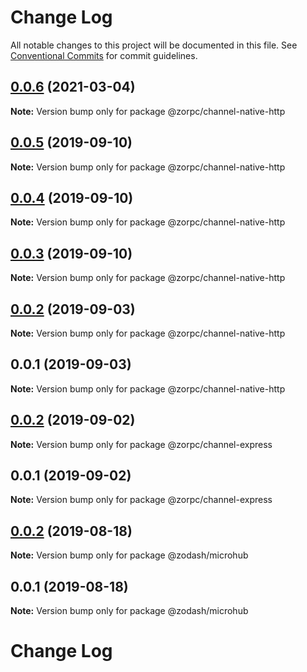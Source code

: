 # Change Log

All notable changes to this project will be documented in this file.
See [Conventional Commits](https://conventionalcommits.org) for commit guidelines.

## [0.0.6](https://github.com/zcorky/zodash/compare/@zorpc/channel-native-http@0.0.5...@zorpc/channel-native-http@0.0.6) (2021-03-04)

**Note:** Version bump only for package @zorpc/channel-native-http





## [0.0.5](https://github.com/zcorky/zodash/compare/@zorpc/channel-native-http@0.0.4...@zorpc/channel-native-http@0.0.5) (2019-09-10)

**Note:** Version bump only for package @zorpc/channel-native-http





## [0.0.4](https://github.com/zcorky/zodash/compare/@zorpc/channel-native-http@0.0.3...@zorpc/channel-native-http@0.0.4) (2019-09-10)

**Note:** Version bump only for package @zorpc/channel-native-http





## [0.0.3](https://github.com/zcorky/zodash/compare/@zorpc/channel-native-http@0.0.2...@zorpc/channel-native-http@0.0.3) (2019-09-10)

**Note:** Version bump only for package @zorpc/channel-native-http





## [0.0.2](https://github.com/zcorky/zodash/compare/@zorpc/channel-native-http@0.0.1...@zorpc/channel-native-http@0.0.2) (2019-09-03)

**Note:** Version bump only for package @zorpc/channel-native-http





## 0.0.1 (2019-09-03)

**Note:** Version bump only for package @zorpc/channel-native-http





## [0.0.2](https://github.com/zcorky/zodash/compare/@zorpc/channel-express@0.0.1...@zorpc/channel-express@0.0.2) (2019-09-02)

**Note:** Version bump only for package @zorpc/channel-express





## 0.0.1 (2019-09-02)

**Note:** Version bump only for package @zorpc/channel-express





## [0.0.2](https://github.com/zcorky/zodash/compare/@zodash/microhub@0.0.1...@zodash/microhub@0.0.2) (2019-08-18)

**Note:** Version bump only for package @zodash/microhub





## 0.0.1 (2019-08-18)

**Note:** Version bump only for package @zodash/microhub





# Change Log
